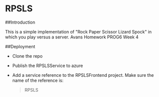# RPSLS

##Introduction

This is a simple implementation of "Rock Paper Scissor Lizard Spock" in which you play versus a server. 
Avans Homework PROG6 Week 4

##Deployment
* Clone the repo
* Publish the RPSLSService to azure
* Add a service reference to the RPSLSFrontend project. Make sure the name of the reference is:

  > RPSLS
